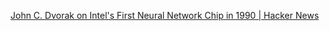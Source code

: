 
[John C. Dvorak on Intel's First Neural Network Chip in 1990 | Hacker News](https://news.ycombinator.com/item?id=39452271)
